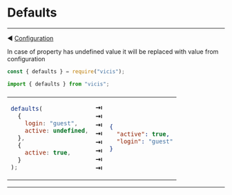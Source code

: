 # Defaults

---

◀ [Configuration](/en/configuration_object.md)

In case of property has undefined value it will be replaced with value from configuration

```js
const { defaults } = require("vicis");
```

```js
import { defaults } from "vicis";
```

<table><thead><tr><td colspan="3">
</td></tr></thead><tbody>
<tr><td>

```js
defaults(
  {
    login: "guest",
    active: undefined,
  },
  {
    active: true,
  }
);
```

</td>
<td>
<strong>&#x21E5;</strong><br>
<strong>&#x21E5;</strong><br>
<strong>&#x21E5;</strong><br>
<strong>&#x21E5;</strong><br>
<strong>&#x21E5;</strong><br>
<strong>&#x21E5;</strong><br>
<strong>&#x21E5;</strong><br>
<strong>&#x21E5;</strong><br>
</td>
<td>

```json
{
  "active": true,
  "login": "guest"
}
```

</td></tr>
</tbody></table>

---
